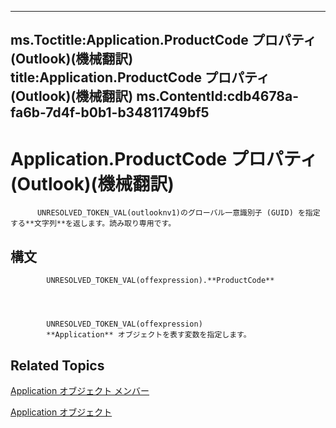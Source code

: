 

---
ms.Toctitle:Application.ProductCode プロパティ (Outlook)(機械翻訳)
title:Application.ProductCode プロパティ (Outlook)(機械翻訳)
ms.ContentId:cdb4678a-fa6b-7d4f-b0b1-b34811749bf5
---
# Application.ProductCode プロパティ (Outlook)(機械翻訳)





          UNRESOLVED_TOKEN_VAL(outlooknv1)のグローバル一意識別子 (GUID) を指定する**文字列**を返します。読み取り専用です。

## 構文

            UNRESOLVED_TOKEN_VAL(offexpression).**ProductCode**




            UNRESOLVED_TOKEN_VAL(offexpression)
            **Application** オブジェクトを表す変数を指定します。



## Related Topics

[Application オブジェクト メンバー](3519c89c-2353-85ee-7ddc-62e5dd85a8e7.md)

[Application オブジェクト](797003e7-ecd1-eccb-eaaf-32d6ddde8348.md)




